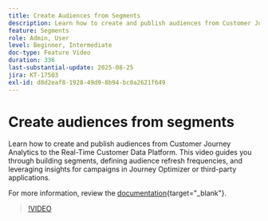 ```yaml
---
title: Create Audiences from Segments
description: Learn how to create and publish audiences from Customer Journey Analytics to the Real-Time Customer Data Platform.
feature: Segments
role: Admin, User
level: Beginner, Intermediate
doc-type: Feature Video
duration: 336
last-substantial-update: 2025-08-25
jira: KT-17503
exl-id: d8d2eaf8-1928-49d9-8b94-bc0a2621f649
---
```

# Create audiences from segments

Learn how to create and publish audiences from Customer Journey Analytics to the Real-Time Customer Data Platform. This video guides you through building segments, defining audience refresh frequencies, and leveraging insights for campaigns in Journey Optimizer or third-party applications.

For more information, review the [documentation](https://experienceleague.adobe.com/en/docs/analytics-platform/using/cja-components/audiences/publish){target="_blank"}.

>[!VIDEO](https://video.tv.adobe.com/v/3471273/?learn=on)
